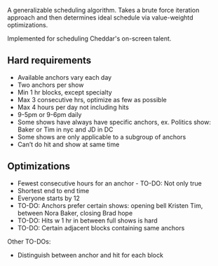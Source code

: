 A generalizable scheduling algorithm. Takes a brute force iteration approach and then determines ideal schedule via value-weightd optimizations.

Implemented for scheduling Cheddar's on-screen talent.

## Hard requirements
- Available anchors vary each day
- Two anchors per show
- Min 1 hr blocks, except specialty
- Max 3 consecutive hrs, optimize as few as possible
- Max 4 hours per day not including hits
- 9-5pm or 9-6pm daily
- Some shows have always have specific anchors, ex. Politics show: Baker or Tim in nyc and JD in DC
- Some shows are only applicable to a subgroup of anchors
- Can’t do hit and show at same time


## Optimizations
- Fewest consecutive hours for an anchor - TO-DO: Not only true
- Shortest end to end time
- Everyone starts by 12
- TO-DO: Anchors prefer certain shows: opening bell Kristen Tim, between Nora Baker, closing Brad hope
- TO-DO: Hits w 1 hr in between full shows is hard
- TO-DO: Certain adjacent blocks containing same anchors

Other TO-DOs:
- Distinguish between anchor and hit for each block
